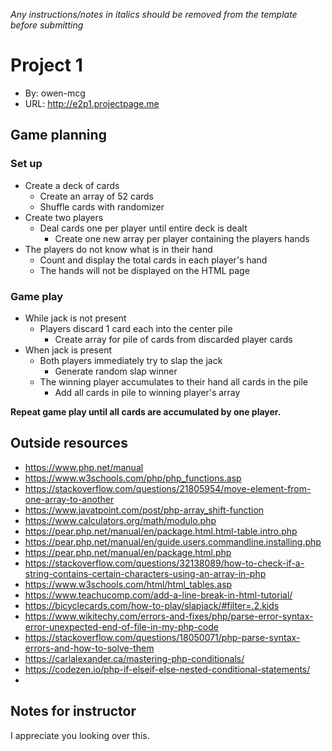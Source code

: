 _Any instructions/notes in italics should be removed from the template before submitting_

# Project 1
+ By: owen-mcg
+ URL: <http://e2p1.projectpage.me>

## Game planning
### Set up

- Create a deck of cards
  - Create an array of 52 cards
  - Shuffle cards with randomizer
- Create two players
  - Deal cards one per player until entire deck is dealt
    - Create one new array per player containing the players hands
- The players do not know what is in their hand
  - Count and display the total cards in each player's hand
  - The hands will not be displayed on the HTML page

### Game play

- While jack is not present
  - Players discard 1 card each into the center pile
    - Create array for pile of cards from discarded player cards
- When jack is present
  - Both players immediately try to slap the jack
    - Generate random slap winner
  - The winning player accumulates to their hand all cards in the pile
    - Add all cards in pile to winning player's array

**Repeat game play until all cards are accumulated by one player.**




## Outside resources
- <https://www.php.net/manual>
- <https://www.w3schools.com/php/php_functions.asp>
- <https://stackoverflow.com/questions/21805954/move-element-from-one-array-to-another>
- <https://www.javatpoint.com/post/php-array_shift-function>
- <https://www.calculators.org/math/modulo.php>
- <https://pear.php.net/manual/en/package.html.html-table.intro.php>
- <https://pear.php.net/manual/en/guide.users.commandline.installing.php>
- <https://pear.php.net/manual/en/package.html.php>
- <https://stackoverflow.com/questions/32138089/how-to-check-if-a-string-contains-certain-characters-using-an-array-in-php>
- <https://www.w3schools.com/html/html_tables.asp>
- <https://www.teachucomp.com/add-a-line-break-in-html-tutorial/>
- <https://bicyclecards.com/how-to-play/slapjack/#filter=.2.kids>
- <https://www.wikitechy.com/errors-and-fixes/php/parse-error-syntax-error-unexpected-end-of-file-in-my-php-code>
- <https://stackoverflow.com/questions/18050071/php-parse-syntax-errors-and-how-to-solve-them>
- <https://carlalexander.ca/mastering-php-conditionals/>
- <https://codezen.io/php-if-elseif-else-nested-conditional-statements/>
- 

## Notes for instructor
I appreciate you looking over this. 